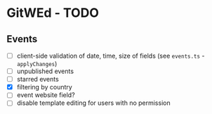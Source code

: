 # GitWEd - TODO

## Events

* [ ] client-side validation of date, time, size of fields (see `events.ts` - `applyChanges`)
* [ ] unpublished events
* [ ] starred events
* [x] filtering by country
* [ ] event website field?
* [ ] disable template editing for users with no permission